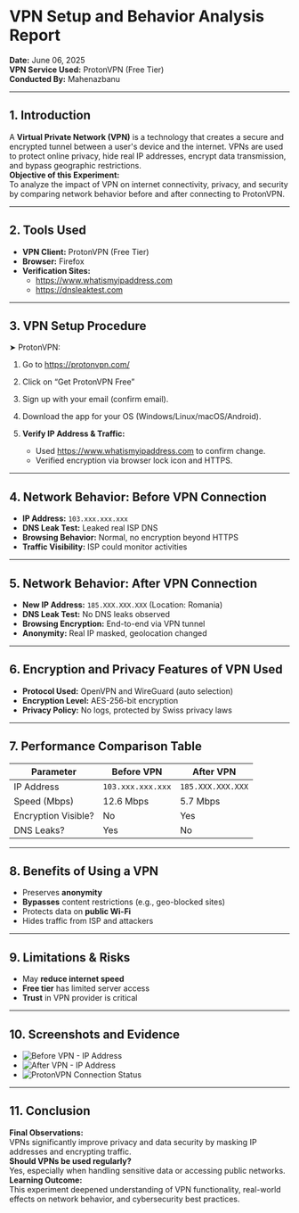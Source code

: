 # VPN Setup and Behavior Analysis Report

**Date:** June 06, 2025  
**VPN Service Used:** ProtonVPN (Free Tier)  
**Conducted By:** Mahenazbanu 

---

## 1. Introduction

A **Virtual Private Network (VPN)** is a technology that creates a secure and encrypted tunnel between a user's device and the internet. VPNs are used to protect online privacy, hide real IP addresses, encrypt data transmission, and bypass geographic restrictions.  
**Objective of this Experiment:**  
To analyze the impact of VPN on internet connectivity, privacy, and security by comparing network behavior before and after connecting to ProtonVPN.

---

## 2. Tools Used

- **VPN Client:** ProtonVPN (Free Tier)
- **Browser:** Firefox
- **Verification Sites:** 
  - https://www.whatismyipaddress.com  
  - https://dnsleaktest.com

---

## 3. VPN Setup Procedure

➤ ProtonVPN:

1. Go to https://protonvpn.com/


2. Click on “Get ProtonVPN Free”


3. Sign up with your email (confirm email).


4. Download the app for your OS (Windows/Linux/macOS/Android).

5. **Verify IP Address & Traffic:** 
   - Used https://www.whatismyipaddress.com to confirm change.
   - Verified encryption via browser lock icon and HTTPS.

---

## 4. Network Behavior: Before VPN Connection

- **IP Address:** `103.xxx.xxx.xxx`
- **DNS Leak Test:** Leaked real ISP DNS
- **Browsing Behavior:** Normal, no encryption beyond HTTPS
- **Traffic Visibility:** ISP could monitor activities

---

## 5. Network Behavior: After VPN Connection

- **New IP Address:** `185.XXX.XXX.XXX` (Location: Romania)
- **DNS Leak Test:** No DNS leaks observed
- **Browsing Encryption:** End-to-end via VPN tunnel
- **Anonymity:** Real IP masked, geolocation changed


---

## 6. Encryption and Privacy Features of VPN Used

- **Protocol Used:** OpenVPN and WireGuard (auto selection)
- **Encryption Level:** AES-256-bit encryption
- **Privacy Policy:** No logs, protected by Swiss privacy laws

---

## 7. Performance Comparison Table

| Parameter           | Before VPN     | After VPN      |
|--------------------|----------------|----------------|
| IP Address          | `103.xxx.xxx.xxx` | `185.XXX.XXX.XXX` |
| Speed (Mbps)        | 12.6 Mbps        | 5.7 Mbps        |
| Encryption Visible? | No             | Yes            |
| DNS Leaks?          | Yes            | No             |

---

## 8. Benefits of Using a VPN

- Preserves **anonymity**
- **Bypasses** content restrictions (e.g., geo-blocked sites)
- Protects data on **public Wi-Fi**
- Hides traffic from ISP and attackers

---

## 9. Limitations & Risks

- May **reduce internet speed**
- **Free tier** has limited server access
- **Trust** in VPN provider is critical
---

## 10. Screenshots and Evidence

- ![Before VPN - IP Address](./Before_vpn.png)
- ![After VPN - IP Address](./After_vpn.png)
- ![ProtonVPN Connection Status](./image.jpg)

---

## 11. Conclusion

**Final Observations:**  
VPNs significantly improve privacy and data security by masking IP addresses and encrypting traffic.  
**Should VPNs be used regularly?**  
Yes, especially when handling sensitive data or accessing public networks.  
**Learning Outcome:**  
This experiment deepened understanding of VPN functionality, real-world effects on network behavior, and cybersecurity best practices.
